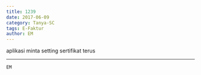 ```yaml
---
title: 1239
date: 2017-06-09
category: Tanya-SC
tags: E-Faktur
author: EM
---
```


aplikasi minta setting sertifikat terus

---



`EM`
